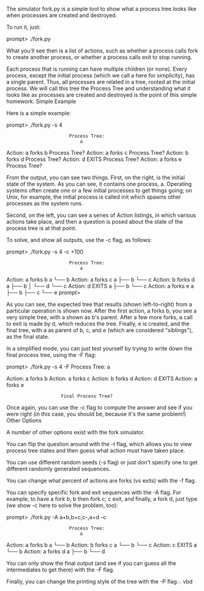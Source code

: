 The simulator fork.py is a simple tool to show what a process tree looks like when processes are created and destroyed.

To run it, just:

prompt> ./fork.py

What you'll see then is a list of actions, such as whether a process calls fork to create another process, or whether a process calls exit to stop running.

Each process that is running can have multiple children (or none). Every process, except the initial process (which we call a here for simplicity), has a single parent. Thus, all processes are related in a tree, rooted at the initial process. We will call this tree the Process Tree and understanding what it looks like as processes are created and destroyed is the point of this simple homework.
Simple Example

Here is a simple example:

prompt> ./fork.py -s 4

                           Process Tree:
                               a
Action: a forks b
Process Tree?
Action: a forks c
Process Tree?
Action: b forks d
Process Tree?
Action: d EXITS
Process Tree?
Action: a forks e
Process Tree?

From the output, you can see two things. First, on the right, is the initial state of the system. As you can see, it contains one process, a. Operating systems often create one or a few initial processes to get things going; on Unix, for example, the initial process is called init which spawns other processes as the system runs.

Second, on the left, you can see a series of Action listings, in which various actions take place, and then a question is posed about the state of the process tree is at that point.

To solve, and show all outputs, use the -c flag, as follows:

prompt> ./fork.py -s 4 -c                                                                       +100

                           Process Tree:
                               a

Action: a forks b
                               a
                               └── b
Action: a forks c
                               a
                               ├── b
                               └── c
Action: b forks d
                               a
                               ├── b
                               │   └── d
                               └── c
Action: d EXITS
                               a
                               ├── b
                               └── c
Action: a forks e
                               a
                               ├── b
                               ├── c
                               └── e
prompt>

As you can see, the expected tree that results (shown left-to-right) from a particular operation is shown now. After the first action, a forks b, you see a very simple tree, with a shown as b's parent. After a few more forks, a call to exit is made by d, which reduces the tree. Finally, e is created, and the final tree, with a as parent of b, c, and e (which are considered "siblings"), as the final state.

In a simplified mode, you can just test yourself by trying to write down the final process tree, using the -F flag:

prompt> ./fork.py -s 4 -F
                           Process Tree:
                               a

Action: a forks b
Action: a forks c
Action: b forks d
Action: d EXITS
Action: a forks e

                        Final Process Tree?

Once again, you can use the -c flag to compute the answer and see if you were right (in this case, you should be, because it's the same problem!)
Other Options

A number of other options exist with the fork simulator.

You can flip the question around with the -t flag, which allows you to view process tree states and then guess what action must have taken place.

You can use different random seeds (-s flag) or just don't specify one to get different randomly generated sequences.

You can change what percent of actions are forks (vs exits) with the -f flag.

You can specify specific fork and exit sequences with the -A flag. For example, to have a fork b, b then fork c; c exit, and finally, a fork d, just type (we show -c here to solve the problem, too):

prompt> ./fork.py -A a+b,b+c,c-,a+d -c

                           Process Tree:
                               a

Action: a forks b
                               a
                               └── b
Action: b forks c
                               a
                               └── b
                                   └── c
Action: c EXITS
                               a
                               └── b
Action: a forks d
                               a
                               ├── b
                               └── d

You can only show the final output (and see if you can guess all the intermediates to get there) with the -F flag.

Finally, you can change the printing style of the tree with the -P flag.·. vbd
